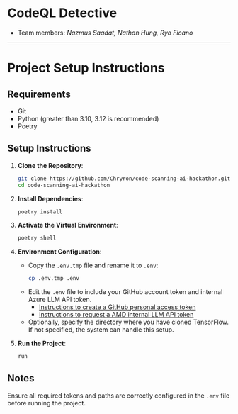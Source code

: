 # CodeQL Detective

- Team members: *Nazmus Saadat, Nathan Hung, Ryo Ficano*
---
# Project Setup Instructions

## Requirements
- Git
- Python (greater than 3.10, 3.12 is recommended)
- Poetry

## Setup Instructions

1. **Clone the Repository**:
    ```bash
    git clone https://github.com/Chryron/code-scanning-ai-hackathon.git
    cd code-scanning-ai-hackathon
    ```

2. **Install Dependencies**:
    ```bash
    poetry install
    ```

3. **Activate the Virtual Environment**:
    ```bash
    poetry shell
    ```

4. **Environment Configuration**:
    - Copy the `.env.tmp` file and rename it to `.env`:
        ```bash
        cp .env.tmp .env
        ```
    - Edit the `.env` file to include your GitHub account token and internal Azure LLM API token.
        - [Instructions to create a GitHub personal access token](https://docs.github.com/en/github/authenticating-to-github/creating-a-personal-access-token)
        - [Instructions to request a AMD internal LLM API token](https://llm.amd.com/)
    - Optionally, specify the directory where you have cloned TensorFlow. If not specified, the system can handle this setup.

5. **Run the Project**:
    ```bash
    run
    ```

## Notes
Ensure all required tokens and paths are correctly configured in the `.env` file before running the project.
